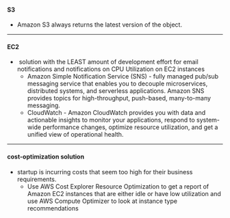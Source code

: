 #### **S3**
- Amazon S3 always returns the latest version of the object.

---
#### **EC2**
-  solution with the LEAST amount of development effort for email notifications and notifications on CPU Utilization on EC2 instances
	- Amazon Simple Notification Service (SNS) - fully managed pub/sub messaging service that enables you to decouple microservices, distributed systems, and serverless applications. Amazon SNS provides topics for high-throughput, push-based, many-to-many messaging.
	- CloudWatch - Amazon CloudWatch provides you with data and actionable insights to monitor your applications, respond to system-wide performance changes, optimize resource utilization, and get a unified view of operational health.

---
#### **cost-optimization solution**
- startup is incurring costs that seem too high for their business requirements.
	- Use AWS Cost Explorer Resource Optimization to get a report of Amazon EC2 instances that are either idle or have low utilization and use AWS Compute Optimizer to look at instance type recommendations